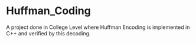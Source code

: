# Huffman_Coding
A project done in College Level where Huffman Encoding is implemented in C++ and verified by this decoding.
